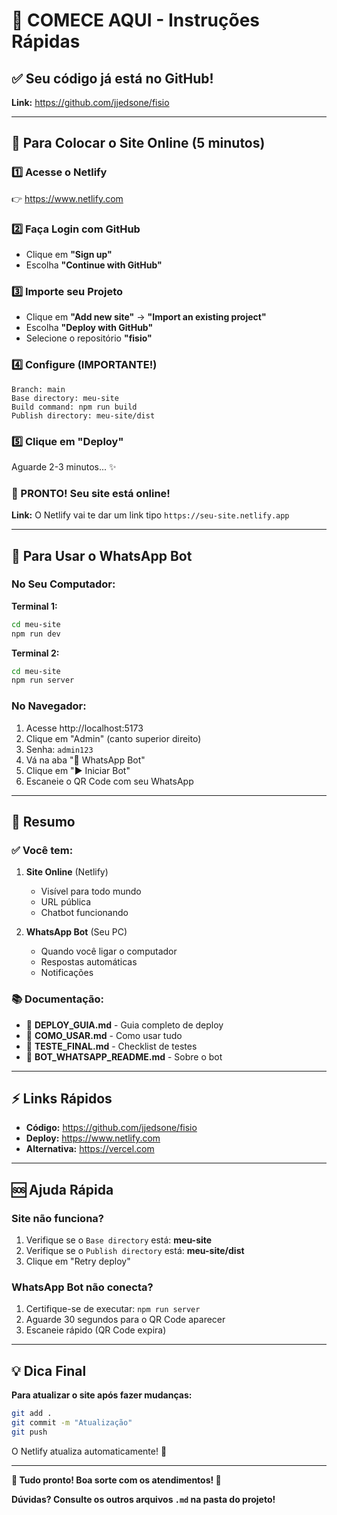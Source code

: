# 🎯 COMECE AQUI - Instruções Rápidas

## ✅ Seu código já está no GitHub!

**Link:** https://github.com/jjedsone/fisio

---

## 🚀 Para Colocar o Site Online (5 minutos)

### 1️⃣ Acesse o Netlify

👉 https://www.netlify.com

### 2️⃣ Faça Login com GitHub

- Clique em **"Sign up"**
- Escolha **"Continue with GitHub"**

### 3️⃣ Importe seu Projeto

- Clique em **"Add new site"** → **"Import an existing project"**
- Escolha **"Deploy with GitHub"**
- Selecione o repositório **"fisio"**

### 4️⃣ Configure (IMPORTANTE!)

```
Branch: main
Base directory: meu-site
Build command: npm run build
Publish directory: meu-site/dist
```

### 5️⃣ Clique em "Deploy"

Aguarde 2-3 minutos... ✨

### 🎉 PRONTO! Seu site está online!

**Link:** O Netlify vai te dar um link tipo `https://seu-site.netlify.app`

---

## 📱 Para Usar o WhatsApp Bot

### No Seu Computador:

**Terminal 1:**
```bash
cd meu-site
npm run dev
```

**Terminal 2:**
```bash
cd meu-site
npm run server
```

### No Navegador:

1. Acesse http://localhost:5173
2. Clique em "Admin" (canto superior direito)
3. Senha: `admin123`
4. Vá na aba "📱 WhatsApp Bot"
5. Clique em "▶️ Iniciar Bot"
6. Escaneie o QR Code com seu WhatsApp

---

## 🎯 Resumo

### ✅ Você tem:

1. **Site Online** (Netlify)
   - Visível para todo mundo
   - URL pública
   - Chatbot funcionando

2. **WhatsApp Bot** (Seu PC)
   - Quando você ligar o computador
   - Respostas automáticas
   - Notificações

### 📚 Documentação:

- 📖 **DEPLOY_GUIA.md** - Guia completo de deploy
- 📘 **COMO_USAR.md** - Como usar tudo
- 🧪 **TESTE_FINAL.md** - Checklist de testes
- 📱 **BOT_WHATSAPP_README.md** - Sobre o bot

---

## ⚡ Links Rápidos

- **Código:** https://github.com/jjedsone/fisio
- **Deploy:** https://www.netlify.com
- **Alternativa:** https://vercel.com

---

## 🆘 Ajuda Rápida

### Site não funciona?

1. Verifique se o `Base directory` está: **meu-site**
2. Verifique se o `Publish directory` está: **meu-site/dist**
3. Clique em "Retry deploy"

### WhatsApp Bot não conecta?

1. Certifique-se de executar: `npm run server`
2. Aguarde 30 segundos para o QR Code aparecer
3. Escaneie rápido (QR Code expira)

---

## 💡 Dica Final

**Para atualizar o site após fazer mudanças:**

```bash
git add .
git commit -m "Atualização"
git push
```

O Netlify atualiza automaticamente! 🚀

---

**🎉 Tudo pronto! Boa sorte com os atendimentos! 💙**

**Dúvidas? Consulte os outros arquivos `.md` na pasta do projeto!**


